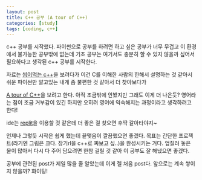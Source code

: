 ```yaml
---
layout: post
title: C++ 공부 (A tour of C++)
categories: [study]
tags: [coding, c++]
---
```

c++ 공부를 시작했다. 파이썬으로 공부를 하려면 하고 싶은 공부가 너무 무겁고 이 환경에서 불가능한 공부밖에 없는데
기초 공부는 여기서도 충분히 할 수 있지 않을까 싶어서 필요하다고 생각된 c++ 공부를 시작한다.

자료는 [씹어먹는 c++](https://modoocode.com/135?target=_blank)을 보려다가 이건 C를 이해한 사람의 한해서 설명하는 것 같아서
쉬운 파이썬만 알고있는 내게 좀 불편한 것 같아서 더 찾아보다가

[A tour of C++](http://www.staroceans.org/e-book/ATourofC%2B%2B.pdf?target=_blank)을 보려고 한다. 아직 조금밖에 안봤지만 그래도 이게 더 나은듯?
영어라는 점이 조금 거부감이 있긴 하지만 오히려 영어에 익숙해지는 과정이라고 생각하려고 한다!

ide는 [replit](https://replit.com/languages/cpp?target=_blank)을 이용할 것 같은데 더 좋은 걸 찾으면 후딱 갈아타야지~

언제나 그렇듯 시작은 쉽게 했는데 끝맺음이 깔끔했으면 좋겠다. 목표는 간단한 프로젝트(라기엔 그림은 크다. 장기rl을 c++로 짜보고 싶..)을 완성시키는 거다.
엎질러 놓은 물이 많아서 다시 다 주어 담으려면 한참 걸릴 것 같아 이 공부도 잘 해냈으면 좋겠다.

공부에 관련된 post가 제일 많을 줄 알았는데 이게 젤 처음 post다. 앞으로는 계속 쌓이지 않을까? 화이팅!
